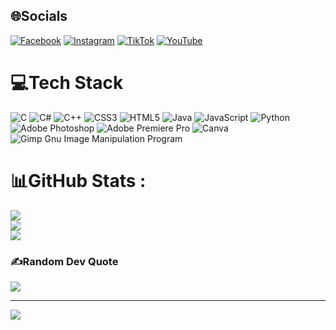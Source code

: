 
## 🌐Socials
[![Facebook](https://img.shields.io/badge/Facebook-%231877F2.svg?logo=Facebook&logoColor=white)](https://facebook.com/tstv2007) [![Instagram](https://img.shields.io/badge/Instagram-%23E4405F.svg?logo=Instagram&logoColor=white)](https://instagram.com/tong_sangtv) [![TikTok](https://img.shields.io/badge/TikTok-%23000000.svg?logo=TikTok&logoColor=white)](https://tiktok.com/@@tongsangtv) [![YouTube](https://img.shields.io/badge/YouTube-%23FF0000.svg?logo=YouTube&logoColor=white)](https://www.youtube.com/@TongSangTV) 

# 💻Tech Stack
![C](https://img.shields.io/badge/c-%2300599C.svg?style=for-the-badge&logo=c&logoColor=white) ![C#](https://img.shields.io/badge/c%23-%23239120.svg?style=for-the-badge&logo=c-sharp&logoColor=white) ![C++](https://img.shields.io/badge/c++-%2300599C.svg?style=for-the-badge&logo=c%2B%2B&logoColor=white) ![CSS3](https://img.shields.io/badge/css3-%231572B6.svg?style=for-the-badge&logo=css3&logoColor=white) ![HTML5](https://img.shields.io/badge/html5-%23E34F26.svg?style=for-the-badge&logo=html5&logoColor=white) ![Java](https://img.shields.io/badge/java-%23ED8B00.svg?style=for-the-badge&logo=java&logoColor=white) ![JavaScript](https://img.shields.io/badge/javascript-%23323330.svg?style=for-the-badge&logo=javascript&logoColor=%23F7DF1E) ![Python](https://img.shields.io/badge/python-3670A0?style=for-the-badge&logo=python&logoColor=ffdd54) ![Adobe Photoshop](https://img.shields.io/badge/adobephotoshop-%2331A8FF.svg?style=for-the-badge&logo=adobephotoshop&logoColor=white) ![Adobe Premiere Pro](https://img.shields.io/badge/Adobe%20Premiere%20Pro-9999FF.svg?style=for-the-badge&logo=Adobe%20Premiere%20Pro&logoColor=white) ![Canva](https://img.shields.io/badge/Canva-%2300C4CC.svg?style=for-the-badge&logo=Canva&logoColor=white) ![Gimp Gnu Image Manipulation Program](https://img.shields.io/badge/Gimp-657D8B?style=for-the-badge&logo=gimp&logoColor=FFFFFF)
# 📊GitHub Stats :
![](https://github-readme-stats.vercel.app/api?username=tongsangtv&theme=tokyonight&hide_border=false&include_all_commits=false&count_private=false)<br/>
![](https://github-readme-streak-stats.herokuapp.com/?user=tongsangtv&theme=tokyonight&hide_border=false)<br/>
![](https://github-readme-stats.vercel.app/api/top-langs/?username=tongsangtv&theme=tokyonight&hide_border=false&include_all_commits=false&count_private=false&layout=compact)

### ✍️Random Dev Quote
![](https://quotes-github-readme.vercel.app/api?type=horizontal&theme=radical)

---
[![](https://visitcount.itsvg.in/api?id=tongsangtv&icon=0&color=0)](https://visitcount.itsvg.in)
